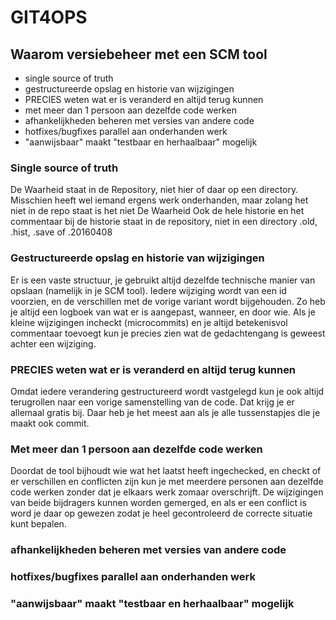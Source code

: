 
[//]: # "purpose: demo file for version control" 
[//]: # "author : Luuk Dijkhuis" 

# GIT4OPS
## Waarom versiebeheer met een SCM tool

- single source of truth
- gestructureerde opslag en historie van wijzigingen
- PRECIES weten wat er is veranderd en altijd terug kunnen
- met meer dan 1 persoon aan dezelfde code werken
- afhankelijkheden beheren met versies van andere code
- hotfixes/bugfixes parallel aan onderhanden werk 
- "aanwijsbaar" maakt "testbaar en herhaalbaar" mogelijk

### Single source of truth
De Waarheid staat in de Repository, niet hier of daar op een directory.  
Misschien heeft wel iemand ergens werk onderhanden, maar zolang het niet in de repo staat is het niet De Waarheid
Ook de hele historie en het commentaar bij de historie staat in de repository, niet in een directory .old, .hist, .save of .20160408


### Gestructureerde opslag en historie van wijzigingen
Er is een vaste structuur, je gebruikt altijd dezelfde technische manier van opslaan (namelijk in je SCM tool).
Iedere wijziging wordt van een id voorzien, en de verschillen met de vorige variant wordt bijgehouden. Zo heb
je altijd een logboek van wat er is aangepast, wanneer, en door wie. Als je kleine wijzigingen incheckt
(microcommits) en je altijd betekenisvol commentaar toevoegt kun je precies zien wat de gedachtengang is geweest achter een
wijziging.

### PRECIES weten wat er is veranderd en altijd terug kunnen
Omdat iedere verandering gestructureerd wordt vastgelegd kun je ook altijd terugrollen naar een vorige samenstelling van de code.
Dat krijg je er allemaal gratis bij. Daar heb je het meest aan als je alle tussenstapjes die je maakt ook commit.

### Met meer dan 1 persoon aan dezelfde code werken
Doordat de tool bijhoudt wie wat het laatst heeft ingechecked, en checkt of er verschillen en conflicten zijn kun je met meerdere
personen aan dezelfde code werken zonder dat je elkaars werk zomaar overschrijft. De wijzigingen van beide bijdragers 
kunnen worden gemerged, en als er een conflict is word je daar op gewezen zodat je heel gecontroleerd de correcte situatie kunt bepalen.

### afhankelijkheden beheren met versies van andere code


### hotfixes/bugfixes parallel aan onderhanden werk 


### "aanwijsbaar" maakt "testbaar en herhaalbaar" mogelijk



